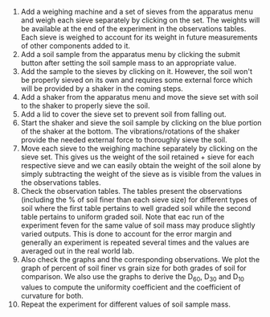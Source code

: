 1. Add a weighing machine and a set of sieves from the apparatus menu and weigh each sieve separately by clicking on the set. The weights will be available at the end of the experiment in the observations tables. Each sieve is weighed to account for its weight in future measurements of other components added to it.
2. Add a soil sample from the apparatus menu by clicking the submit button after setting the soil sample mass to an appropriate value. 
3. Add the sample to the sieves by clicking on it. However, the soil won't be properly sieved on its own and requires some external force which will be provided by a shaker in the coming steps.
4. Add a shaker from the apparatus menu and move the sieve set with soil to the shaker to properly sieve the soil.
5. Add a lid to cover the sieve set to prevent soil from falling out.
6. Start the shaker and sieve the soil sample by clicking on the blue portion of the shaker at the bottom. The vibrations/rotations of the shaker provide the needed external force to thoroughly sieve the soil.
6. Move each sieve to the weighing machine separately by clicking on the sieve set. This gives us the weight of the soil retained + sieve for each respective sieve and we can easily obtain the weight of the soil alone by simply subtracting the weight of the sieve as is visible from the values in the observations tables. 
7. Check the observation tables. The tables present the observations (including the % of soil finer than each sieve size) for different types of soil where the first table pertains to well graded soil while the second table pertains to uniform graded soil. Note that eac run of the experiment feven for the same value of soil mass may produce slightly varied outputs. This is done to account for the error margin and generally an experiment is repeated several times and the values are averaged out in the real world lab. 
8. Also check the graphs and the corresponding observations. We plot the graph of percent of soil finer vs grain size for both grades of soil for comparison. We also use the graphs to derive the D<sub>60</sub>, D<sub>30</sub> and D<sub>10</sub> values to compute the uniformity coefficient and the coefficient of curvature for both.
9. Repeat the experiment for different values of soil sample mass.
